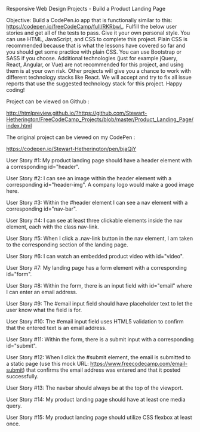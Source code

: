 Responsive Web Design Projects - Build a Product Landing Page

Objective: Build a CodePen.io app that is functionally similar to this: https://codepen.io/freeCodeCamp/full/RKRbwL.
Fulfill the below user stories and get all of the tests to pass. Give it your own personal style.
You can use HTML, JavaScript, and CSS to complete this project. Plain CSS is recommended because that is what the lessons 
have covered so far and you should get some practice with plain CSS. You can use Bootstrap or SASS if you choose. Additional 
technologies (just for example jQuery, React, Angular, or Vue) are not recommended for this project, and using them is at your
own risk. Other projects will give you a chance to work with different technology stacks like React. We will accept and try to
fix all issue reports that use the suggested technology stack for this project. Happy coding!

Project can be viewed on Github :

http://htmlpreview.github.io/?https://github.com/Stewart-Hetherington/FreeCodeCamp_Projects/blob/master/Product_Landing_Page/index.html

The original project can be viewed on my CodePen :

https://codepen.io/Stewart-Hetherington/pen/bjaQjY


User Story #1: My product landing page should have a header element with a corresponding id="header".

User Story #2: I can see an image within the header element with a corresponding id="header-img". A company logo would make a
good image here.

User Story #3: Within the #header element I can see a nav element with a corresponding id="nav-bar".

User Story #4: I can see at least three clickable elements inside the nav element, each with the class nav-link.

User Story #5: When I click a .nav-link button in the nav element, I am taken to the corresponding section of the landing page.

User Story #6: I can watch an embedded product video with id="video".

User Story #7: My landing page has a form element with a corresponding id="form".

User Story #8: Within the form, there is an input field with id="email" where I can enter an email address.

User Story #9: The #email input field should have placeholder text to let the user know what the field is for.

User Story #10: The #email input field uses HTML5 validation to confirm that the entered text is an email address.

User Story #11: Within the form, there is a submit input with a corresponding id="submit".

User Story #12: When I click the #submit element, the email is submitted to a static page (use this mock URL: 
https://www.freecodecamp.com/email-submit) that confirms the email address was entered and that it posted successfully.

User Story #13: The navbar should always be at the top of the viewport.

User Story #14: My product landing page should have at least one media query.

User Story #15: My product landing page should utilize CSS flexbox at least once.
